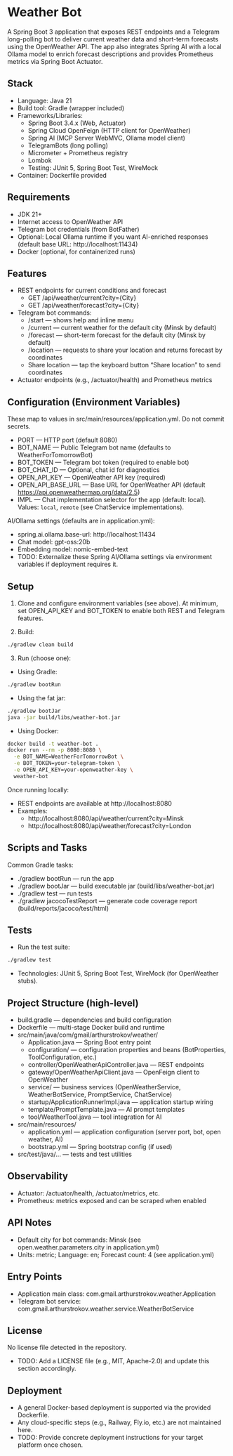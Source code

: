 # Weather Bot

A Spring Boot 3 application that exposes REST endpoints and a Telegram long-polling bot to deliver current weather data and short-term forecasts using the OpenWeather API. The app also integrates Spring AI with a local Ollama model to enrich forecast descriptions and provides Prometheus metrics via Spring Boot Actuator.

## Stack
- Language: Java 21
- Build tool: Gradle (wrapper included)
- Frameworks/Libraries:
  - Spring Boot 3.4.x (Web, Actuator)
  - Spring Cloud OpenFeign (HTTP client for OpenWeather)
  - Spring AI (MCP Server WebMVC, Ollama model client)
  - TelegramBots (long polling)
  - Micrometer + Prometheus registry
  - Lombok
  - Testing: JUnit 5, Spring Boot Test, WireMock
- Container: Dockerfile provided

## Requirements
- JDK 21+
- Internet access to OpenWeather API
- Telegram bot credentials (from BotFather)
- Optional: Local Ollama runtime if you want AI-enriched responses (default base URL: http://localhost:11434)
- Docker (optional, for containerized runs)

## Features
- REST endpoints for current conditions and forecast
  - GET /api/weather/current?city={City}
  - GET /api/weather/forecast?city={City}
- Telegram bot commands:
  - /start — shows help and inline menu
  - /current — current weather for the default city (Minsk by default)
  - /forecast — short-term forecast for the default city (Minsk by default)
  - /location — requests to share your location and returns forecast by coordinates
  - Share location — tap the keyboard button “Share location” to send coordinates
- Actuator endpoints (e.g., /actuator/health) and Prometheus metrics

## Configuration (Environment Variables)
These map to values in src/main/resources/application.yml. Do not commit secrets.

- PORT — HTTP port (default 8080)
- BOT_NAME — Public Telegram bot name (defaults to WeatherForTomorrowBot)
- BOT_TOKEN — Telegram bot token (required to enable bot)
- BOT_CHAT_ID — Optional, chat id for diagnostics
- OPEN_API_KEY — OpenWeather API key (required)
- OPEN_API_BASE_URL — Base URL for OpenWeather API (default https://api.openweathermap.org/data/2.5)
- IMPL — Chat implementation selector for the app (default: local). Values: `local`, `remote` (see ChatService implementations). 

AI/Ollama settings (defaults are in application.yml):
- spring.ai.ollama.base-url: http://localhost:11434
- Chat model: gpt-oss:20b
- Embedding model: nomic-embed-text
- TODO: Externalize these Spring AI/Ollama settings via environment variables if deployment requires it.

## Setup
1) Clone and configure environment variables (see above). At minimum, set OPEN_API_KEY and BOT_TOKEN to enable both REST and Telegram features.

2) Build:
```bash
./gradlew clean build
```

3) Run (choose one):
- Using Gradle:
```bash
./gradlew bootRun
```
- Using the fat jar:
```bash
./gradlew bootJar
java -jar build/libs/weather-bot.jar
```
- Using Docker:
```bash
docker build -t weather-bot .
docker run --rm -p 8080:8080 \
  -e BOT_NAME=WeatherForTomorrowBot \
  -e BOT_TOKEN=your-telegram-token \
  -e OPEN_API_KEY=your-openweather-key \
  weather-bot
```

Once running locally:
- REST endpoints are available at http://localhost:8080
- Examples:
  - http://localhost:8080/api/weather/current?city=Minsk
  - http://localhost:8080/api/weather/forecast?city=London

## Scripts and Tasks
Common Gradle tasks:
- ./gradlew bootRun — run the app
- ./gradlew bootJar — build executable jar (build/libs/weather-bot.jar)
- ./gradlew test — run tests
- ./gradlew jacocoTestReport — generate code coverage report (build/reports/jacoco/test/html)

## Tests
- Run the test suite:
```bash
./gradlew test
```
- Technologies: JUnit 5, Spring Boot Test, WireMock (for OpenWeather stubs).

## Project Structure (high-level)
- build.gradle — dependencies and build configuration
- Dockerfile — multi-stage Docker build and runtime
- src/main/java/com/gmail/arthurstrokov/weather/
  - Application.java — Spring Boot entry point
  - configuration/ — configuration properties and beans (BotProperties, ToolConfiguration, etc.)
  - controller/OpenWeatherApiController.java — REST endpoints
  - gateway/OpenWeatherApiClient.java — OpenFeign client to OpenWeather
  - service/ — business services (OpenWeatherService, WeatherBotService, PromptService, ChatService)
  - startup/ApplicationRunnerImpl.java — application startup wiring
  - template/PromptTemplate.java — AI prompt templates
  - tool/WeatherTool.java — tool integration for AI
- src/main/resources/
  - application.yml — application configuration (server port, bot, open weather, AI)
  - bootstrap.yml — Spring bootstrap config (if used)
- src/test/java/... — tests and test utilities

## Observability
- Actuator: /actuator/health, /actuator/metrics, etc.
- Prometheus: metrics exposed and can be scraped when enabled

## API Notes
- Default city for bot commands: Minsk (see open.weather.parameters.city in application.yml)
- Units: metric; Language: en; Forecast count: 4 (see application.yml)

## Entry Points
- Application main class: com.gmail.arthurstrokov.weather.Application
- Telegram bot service: com.gmail.arthurstrokov.weather.service.WeatherBotService

## License
No license file detected in the repository.
- TODO: Add a LICENSE file (e.g., MIT, Apache-2.0) and update this section accordingly.

## Deployment
- A general Docker-based deployment is supported via the provided Dockerfile.
- Any cloud-specific steps (e.g., Railway, Fly.io, etc.) are not maintained here.
- TODO: Provide concrete deployment instructions for your target platform once chosen.
